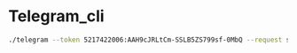 # Telegram_cli

```bash
./telegram --token 5217422006:AAH9cJRLtCm-SSLB5ZS799sf-0MbQ --request sendMessage --params "{ \"chat_id\": 12345678,\"text\": \"hello world\"}"
```